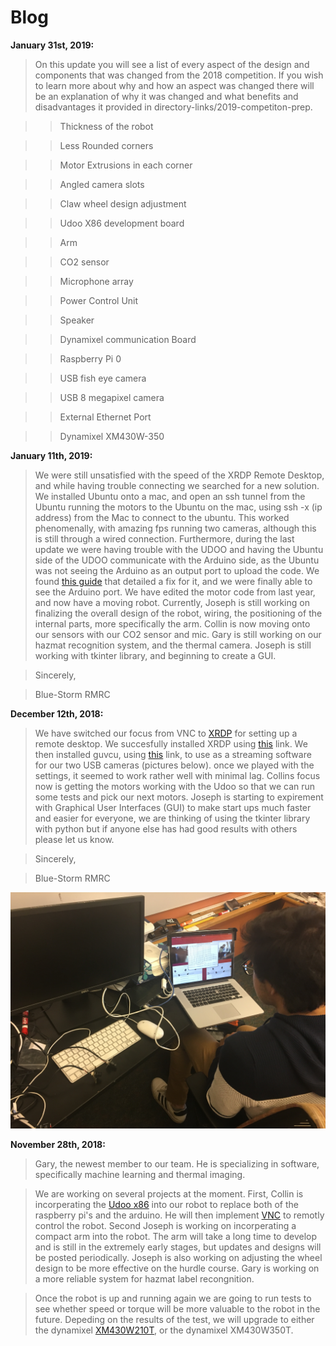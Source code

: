 # Blog

**January 31st, 2019:**

>On this update you will see a list of every aspect of the design and components that was changed from the 2018 competition. If you wish to learn more about why and how an aspect was changed there will be an explanation of why it was changed and what benefits and disadvantages it provided in directory-links/2019-competiton-prep.

>>Thickness of the robot

>>Less Rounded corners

>>Motor Extrusions in each corner

>>Angled camera slots

>>Claw wheel design adjustment

>>Udoo X86 development board

>>Arm

>>CO2 sensor

>>Microphone array

>>Power Control Unit

>>Speaker

>>Dynamixel communication Board

>>Raspberry Pi 0

>>USB fish eye camera

>>USB 8 megapixel camera

>>External Ethernet Port

>>Dynamixel XM430W-350

**January 11th, 2019:**

>We were still unsatisfied with the speed of the XRDP Remote Desktop, and while having trouble connecting we searched for a new solution. We installed Ubuntu onto a mac, and open an ssh tunnel from the Ubuntu running the motors to the Ubuntu on the mac, using ssh -x (ip address) from the Mac to connect to the ubuntu. This worked phenomenally, with amazing fps running two cameras, although this is still through a wired connection. Furthermore, during the last update we were having trouble with the UDOO and having the Ubuntu side of the UDOO communicate with the Arduino side, as the Ubuntu was not seeing the Arduino as an output port to upload the code. We found [this guide](https://www.udoo.org/forum/threads/timeout-uploading-to-arduino-101.9891/#post-32686) that detailed a fix for it, and we were finally able to see the Arduino port. We have edited the motor code from last year, and now have a moving robot. Currently, Joseph is still working on finalizing the overall design of the robot, wiring, the positioning of the internal parts, more specifically the arm. Collin is now moving onto our sensors with our CO2 sensor and mic. Gary is still working on our hazmat recognition system, and the thermal camera. Joseph is still working with tkinter library, and beginning to create a GUI. 

>Sincerely,

>Blue-Storm RMRC

**December 12th, 2018:**

>We have switched our focus from VNC to [XRDP](https://help.ubuntu.com/community/xrdp) for setting up a remote desktop. We succesfully installed XRDP using [this](https://help.ubuntu.com/community/xrdp) link. We then installed guvcu, using [this](http://ubuntuhandbook.org/index.php/2018/10/guvcview-2-0-6-released-install-ubuntu/) link, to use as a streaming software for our two USB cameras (pictures below). once we played with the settings, it seemed to work rather well with minimal lag. Collins focus now is getting the motors working with the Udoo so that we can run some tests and pick our next motors. Joseph is starting to expirement with Graphical User Interfaces (GUI) to make start ups much faster and easier for everyone, we are thinking of using the tkinter library with python but if anyone else has had good results with others please let us know.

>Sincerely,

>Blue-Storm RMRC

![software](resources/IMG-2596.JPG)

**November 28th, 2018:**

>Gary, the newest member to our team. He is specializing in software, specifically machine learning and thermal imaging.

 >We are working on several projects at the moment. First, Collin is incorperating the [Udoo x86](https://www.udoo.org/udoo-x86/) into our robot to replace both of the raspberry pi's and the arduino. He will then implement [VNC](https://www.realvnc.com/en/connect/download/viewer/windows/) to remotly control the robot. Second Joseph is working on incorperating a compact arm into the robot. The arm will take a long time to develop and is still in the extremely early stages, but updates and designs will be posted periodically. Joseph is also working on adjusting the wheel design to be more effective on the hurdle course. Gary is working on a more reliable system for hazmat label recongnition.
 
>Once the robot is up and running again we are going to run tests to see whether speed or torque will be more valuable to the robot in the future. Depeding on the results of the test, we will upgrade to either the dynamixel [XM430W210T](http://support.robotis.com/en/product/actuator/dynamixel_x/xm_series/xm430-w210.htm), or the dynamixel XM430W350T.
